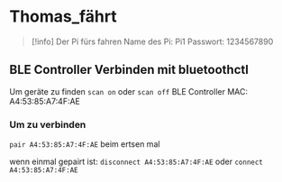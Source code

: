 # Thomas_fährt

>[!info] Der Pi fürs fahren
>Name des Pi: Pi1
>Passwort: 1234567890

## BLE Controller Verbinden mit bluetoothctl
Um geräte zu finden `scan on` oder `scan off` 
BLE Controller MAC: A4:53:85:A7:4F:AE

### Um zu verbinden
`pair A4:53:85:A7:4F:AE` beim ertsen mal

wenn einmal gepairt ist: `disconnect A4:53:85:A7:4F:AE` oder `connect A4:53:85:A7:4F:AE`